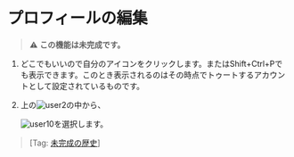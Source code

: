 # プロフィールの編集

> ⚠️ **この機能は未完成です。**

1. どこでもいいので自分のアイコンをクリックします。またはShift+Ctrl+Pでも表示できます。このとき表示されるのはその時点でトゥートするアカウントとして設定されているものです。
2. 上の![user2](https://dl.thedesk.top/media/user2.PNG)の中から、  

   ![user10](https://dl.thedesk.top/media/user10.PNG)を選択します。  

> \[Tag: [未完成の歴史](https://docs.thedesk.top/?q=未完成の歴史)\]

